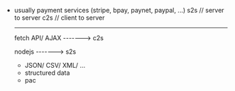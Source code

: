 + usually payment services (stripe, bpay, paynet, paypal, ...)
    s2s  // server to server
    c2s  // client to server

    ---------------------------------------------------------

    fetch API/ AJAX ------->  c2s

    nodejs          ------->  s2s

    + JSON/ CSV/ XML/ ...
    + structured data
    + pac